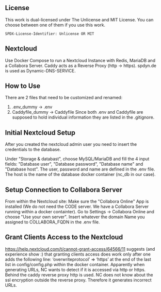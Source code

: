 ## License

This work is dual-licensed under The Unlicense and MIT License.
You can choose between one of them if you use this work.

`SPDX-License-Identifier: Unlicense OR MIT`


## Nextcloud

Use Docker Compose to run a Nextcloud Instance with Redis, MariaDB and a Collabora Server.
Caddy acts as a Reverse Proxy (http -> https).
spdyn.de is used as Dynamic-DNS-SERVICE.

## How to Use

There are 2 files that need to be customized and renamed:
1. .env_dummy -> .env
2. Caddyfile_dummy -> Caddyfile
Since both .env and Caddyfile are supposed to hold individual information they are listed in the .gitignore.

## Initial Nextcloud Setup

After you created the nextcloud admin user you need to insert the credentials to the database.

Under "Storage & databast", choose MySQL/MariaDB and fill the 4 input fields: "Database user", "Database password", "Database name" and "Database host". The user, password and name are defined in the .env file. The host is the name of the database docker container (nc_db in our case).

## Setup Connection to Collabora Server

From within the Nextcloud site: Make sure the "Collabora Online" App is installed (We do not need the CODE server. We have a Collabora Server running within a docker containter).
Go to Settings -> Collabora Online and choose "Use your own server". Insert whatever the domain Name you assigned to COLLABORA_FQDN in the .env file.

## Grant Clients Access to the Nextcloud

https://help.nextcloud.com/t/cannot-grant-access/64566/11 suggests (and experience show :) that granting clients access does work only after one adds the following line:
   ‘overwriteprotocol’ => ‘https’
at the end of the last list in config/config.php within the docker container. Apparently when generating URLs, NC wants to detect if it is accessed via http or https. Behind the caddy reverse proxy http is used. NC does not know about the ssl encryption outside the reverse proxy. Therefore it generates incorrect URLs.
